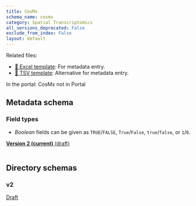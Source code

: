```yaml
---
title: CosMx
schema_name: cosmx
category: Spatial Transcriptomics
all_versions_deprecated: False
exclude_from_index: False
layout: default
---
```


Related files:

- [📝 Excel template](): For metadata entry.
- [📝 TSV template](): Alternative for metadata entry.



In the portal: CosMx not in Portal

## Metadata schema

### Field types
- *Boolean* fields can be given as `TRUE`/`FALSE`, `True`/`False`, `true`/`false`, or `1`/`0`.  


<summary><a href="https://docs.google.com/spreadsheets/d/1kd1UQ2il-eW-MTM4iEotyAxa8M_hcwn8yQJTU_II-F8"><b>Version 2 (current)</b> (draft)</a></summary>



<br>

## Directory schemas
### v2
<summary><a href="https://docs.google.com/spreadsheets/d/1LE-iyY2E6eP4E8jhgP6rhsvjESrdHXWYrMwKTvNkI5Y">Draft</a></summary>

